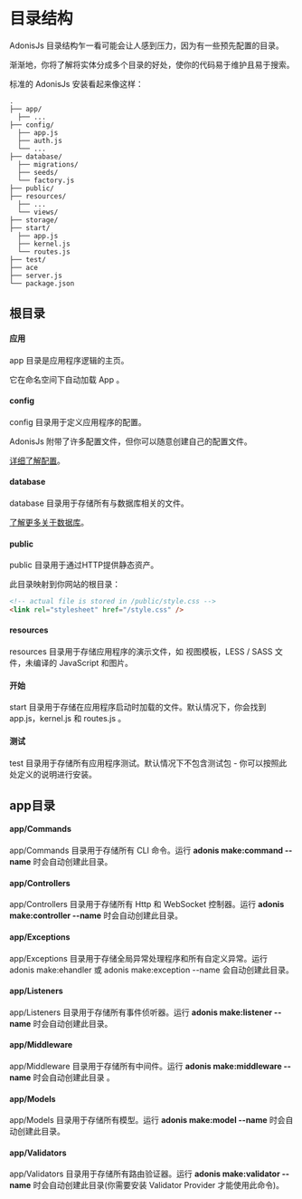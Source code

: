 # 目录结构
 AdonisJs 目录结构乍一看可能会让人感到压力，因为有一些预先配置的目录。

渐渐地，你将了解将实体分成多个目录的好处，使你的代码易于维护且易于搜索。

标准的 AdonisJs 安装看起来像这样：
```
.
├── app/
  ├── ...
├── config/
  ├── app.js
  ├── auth.js
  └── ...
├── database/
  ├── migrations/
  ├── seeds/
  └── factory.js
├── public/
├── resources/
  ├── ...
  └── views/
├── storage/
├── start/
  ├── app.js
  ├── kernel.js
  └── routes.js
├── test/
├── ace
├── server.js
└── package.json
```
## 根目录
#### 应用
 app 目录是应用程序逻辑的主页。

它在命名空间下自动加载 App 。

#### config
config 目录用于定义应用程序的配置。

 AdonisJs 附带了许多配置文件，但你可以随意创建自己的配置文件。

[详细了解配置](https://adonisjs.com/docs/4.1/configuration-and-env)。

#### database
database 目录用于存储所有与数据库相关的文件。

[了解更多关于数据库](https://adonisjs.com/docs/4.1/database)。

#### public
public 目录用于通过HTTP提供静态资产。

此目录映射到你网站的根目录：
```html
<!-- actual file is stored in /public/style.css -->
<link rel="stylesheet" href="/style.css" />
```
#### resources
resources 目录用于存储应用程序的演示文件，如 视图模板，LESS / SASS 文件，未编译的 JavaScript 和图片。

#### 开始
start 目录用于存储在应用程序启动时加载的文件。默认情况下，你会找到 app.js，kernel.js 和 routes.js 。

#### 测试
test 目录用于存储所有应用程序测试。默认情况下不包含测试包 - 你可以按照此处定义的说明进行安装。

## app目录
#### app/Commands
app/Commands 目录用于存储所有 CLI 命令。运行 **adonis make:command --name** 时会自动创建此目录。

#### app/Controllers
app/Controllers 目录用于存储所有 Http 和 WebSocket 控制器。运行 **adonis make:controller --name** 时会自动创建此目录。

#### app/Exceptions
app/Exceptions 目录用于存储全局异常处理程序和所有自定义异常。运行 adonis make:ehandler 或 adonis make:exception --name 会自动创建此目录。

#### app/Listeners
app/Listeners 目录用于存储所有事件侦听器。运行 **adonis make:listener --name** 时会自动创建此目录。

#### app/Middleware
app/Middleware 目录用于存储所有中间件。运行 **adonis make:middleware --name** 时会自动创建此目录  。

#### app/Models
app/Models 目录用于存储所有模型。运行 **adonis make:model --name** 时会自动创建此目录。

#### app/Validators
app/Validators 目录用于存储所有路由验证器。运行 **adonis make:validator --name** 时会自动创建此目录(你需要安装 Validator Provider 才能使用此命令)。

